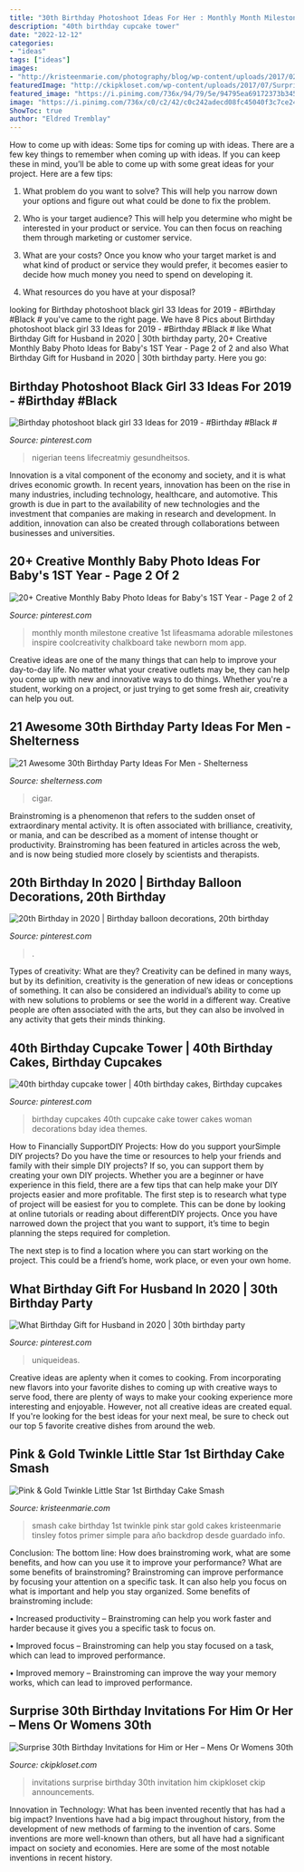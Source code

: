 ```yaml
---
title: "30th Birthday Photoshoot Ideas For Her : Monthly Month Milestone Creative 1st Lifeasmama Adorable Milestones Inspire Coolcreativity Chalkboard Take Newborn Mom App"
description: "40th birthday cupcake tower"
date: "2022-12-12"
categories:
- "ideas"
tags: ["ideas"]
images:
- "http://kristeenmarie.com/photography/blog/wp-content/uploads/2017/02/2017-02-28_0002.jpg"
featuredImage: "http://ckipkloset.com/wp-content/uploads/2017/07/Surprise-30.jpg"
featured_image: "https://i.pinimg.com/736x/94/79/5e/94795ea69172373b34583f03658f9a1e.jpg"
image: "https://i.pinimg.com/736x/c0/c2/42/c0c242adecd08fc45040f3c7ce24a644--th-birthday-cupcakes-birthday-ideas.jpg"
ShowToc: true
author: "Eldred Tremblay"
---
```



How to come up with ideas: Some tips for coming up with ideas.
There are a few key things to remember when coming up with ideas. If you can keep these in mind, you’ll be able to come up with some great ideas for your project. Here are a few tips:
1. What problem do you want to solve? This will help you narrow down your options and figure out what could be done to fix the problem.

2. Who is your target audience? This will help you determine who might be interested in your product or service. You can then focus on reaching them through marketing or customer service.

3. What are your costs? Once you know who your target market is and what kind of product or service they would prefer, it becomes easier to decide how much money you need to spend on developing it.

4. What resources do you have at your disposal?

	

		
looking for Birthday photoshoot black girl 33 Ideas for 2019 - #Birthday #Black # you've came to the right page. We have 8 Pics about Birthday photoshoot black girl 33 Ideas for 2019 - #Birthday #Black # like What Birthday Gift for Husband in 2020 | 30th birthday party, 20+ Creative Monthly Baby Photo Ideas for Baby&#039;s 1ST Year - Page 2 of 2 and also What Birthday Gift for Husband in 2020 | 30th birthday party. Here you go:
		
    
## Birthday Photoshoot Black Girl 33 Ideas For 2019 - #Birthday #Black #

<img loading=lazy src="https://i.pinimg.com/736x/e4/3f/10/e43f10d7f22b554bb4c02db224260c01.jpg" onerror="this.onerror=null;this.src='https://tse4.mm.bing.net/th?id=OIP.qu0jrAqFsjnmmmdq5B8-QAAAAA&amp;pid=15.1';" alt="Birthday photoshoot black girl 33 Ideas for 2019 - #Birthday #Black #">

_Source: pinterest.com_

>nigerian teens lifecreatmiy gesundheitsos. 

	

Innovation is a vital component of the economy and society, and it is what drives economic growth. In recent years, innovation has been on the rise in many industries, including technology, healthcare, and automotive. This growth is due in part to the availability of new technologies and the investment that companies are making in research and development. In addition, innovation can also be created through collaborations between businesses and universities.

    
## 20+ Creative Monthly Baby Photo Ideas For Baby&#039;s 1ST Year - Page 2 Of 2

<img loading=lazy src="https://i.pinimg.com/736x/db/7a/a9/db7aa943bf68da54b708c78a9da09430--monthly-baby-chalkboard-monthly-baby-stats.jpg" onerror="this.onerror=null;this.src='https://tse3.mm.bing.net/th?id=OIP.rr-VUEzgnikCPKHmhRONGwHaJ4&amp;pid=15.1';" alt="20+ Creative Monthly Baby Photo Ideas for Baby&#039;s 1ST Year - Page 2 of 2">

_Source: pinterest.com_

>monthly month milestone creative 1st lifeasmama adorable milestones inspire coolcreativity chalkboard take newborn mom app. 

	

Creative ideas are one of the many things that can help to improve your day-to-day life. No matter what your creative outlets may be, they can help you come up with new and innovative ways to do things. Whether you're a student, working on a project, or just trying to get some fresh air, creativity can help you out.

    
## 21 Awesome 30th Birthday Party Ideas For Men - Shelterness

<img loading=lazy src="https://i.shelterness.com/2017/02/08-bourbon-and-cigar-bar-is-what-any-adult-guy-will-like.jpg" onerror="this.onerror=null;this.src='https://tse4.mm.bing.net/th?id=OIP.AMKtt7G9v9DiqazY5RP2iwHaKx&amp;pid=15.1';" alt="21 Awesome 30th Birthday Party Ideas For Men - Shelterness">

_Source: shelterness.com_

>cigar. 

	

Brainstroming is a phenomenon that refers to the sudden onset of extraordinary mental activity. It is often associated with brilliance, creativity, or mania, and can be described as a moment of intense thought or productivity. Brainstroming has been featured in articles across the web, and is now being studied more closely by scientists and therapists.

    
## 20th Birthday In 2020 | Birthday Balloon Decorations, 20th Birthday

<img loading=lazy src="https://i.pinimg.com/736x/94/79/5e/94795ea69172373b34583f03658f9a1e.jpg" onerror="this.onerror=null;this.src='https://tse3.mm.bing.net/th?id=OIP.Tgy2B8rMnIbWgftKlsxf7wHaJ3&amp;pid=15.1';" alt="20th Birthday in 2020 | Birthday balloon decorations, 20th birthday">

_Source: pinterest.com_

>. 

	

Types of creativity: What are they?
Creativity can be defined in many ways, but by its definition, creativity is the generation of new ideas or conceptions of something. It can also be considered an individual’s ability to come up with new solutions to problems or see the world in a different way. Creative people are often associated with the arts, but they can also be involved in any activity that gets their minds thinking.

    
## 40th Birthday Cupcake Tower | 40th Birthday Cakes, Birthday Cupcakes

<img loading=lazy src="https://i.pinimg.com/736x/c0/c2/42/c0c242adecd08fc45040f3c7ce24a644--th-birthday-cupcakes-birthday-ideas.jpg" onerror="this.onerror=null;this.src='https://tse4.mm.bing.net/th?id=OIP.sse3CGNtS19NtMiiu7YUHwHaLW&amp;pid=15.1';" alt="40th birthday cupcake tower | 40th birthday cakes, Birthday cupcakes">

_Source: pinterest.com_

>birthday cupcakes 40th cupcake cake tower cakes woman decorations bday idea themes. 

	

How to Financially SupportDIY Projects: How do you support yourSimple DIY projects?
Do you have the time or resources to help your friends and family with their simple DIY projects? If so, you can support them by creating your own DIY projects. Whether you are a beginner or have experience in this field, there are a few tips that can help make your DIY projects easier and more profitable.
The first step is to research what type of project will be easiest for you to complete. This can be done by looking at online tutorials or reading about differentDIY projects. Once you have narrowed down the project that you want to support, it’s time to begin planning the steps required for completion.

The next step is to find a location where you can start working on the project. This could be a friend’s home, work place, or even your own home.

    
## What Birthday Gift For Husband In 2020 | 30th Birthday Party

<img loading=lazy src="https://i.pinimg.com/736x/ec/13/b2/ec13b2280ef32b1c813ee6f8caf9bef8.jpg" onerror="this.onerror=null;this.src='https://tse4.mm.bing.net/th?id=OIP.cNMmhBd8fFo-jwM2M8n4wAHaIw&amp;pid=15.1';" alt="What Birthday Gift for Husband in 2020 | 30th birthday party">

_Source: pinterest.com_

>uniqueideas. 

	

Creative ideas are aplenty when it comes to cooking. From incorporating new flavors into your favorite dishes to coming up with creative ways to serve food, there are plenty of ways to make your cooking experience more interesting and enjoyable. However, not all creative ideas are created equal. If you're looking for the best ideas for your next meal, be sure to check out our top 5 favorite creative dishes from around the web.

    
## Pink &amp; Gold Twinkle Little Star 1st Birthday Cake Smash

<img loading=lazy src="http://kristeenmarie.com/photography/blog/wp-content/uploads/2017/02/2017-02-28_0002.jpg" onerror="this.onerror=null;this.src='https://tse1.mm.bing.net/th?id=OIP.RVpVj5NH-5TOLLeJRQD8kwHaPx&amp;pid=15.1';" alt="Pink &amp; Gold Twinkle Little Star 1st Birthday Cake Smash">

_Source: kristeenmarie.com_

>smash cake birthday 1st twinkle pink star gold cakes kristeenmarie tinsley fotos primer simple para año backdrop desde guardado info. 

	

Conclusion: The bottom line: How does brainstroming work, what are some benefits, and how can you use it to improve your performance?
What are some benefits of brainstroming?
Brainstroming can improve performance by focusing your attention on a specific task. It can also help you focus on what is important and help you stay organized. Some benefits of brainstroming include:

• Increased productivity – Brainstroming can help you work faster and harder because it gives you a specific task to focus on.

• Improved focus – Brainstroming can help you stay focused on a task, which can lead to improved performance.

• Improved memory – Brainstroming can improve the way your memory works, which can lead to improved performance.

    
## Surprise 30th Birthday Invitations For Him Or Her – Mens Or Womens 30th

<img loading=lazy src="http://ckipkloset.com/wp-content/uploads/2017/07/Surprise-30.jpg" onerror="this.onerror=null;this.src='https://tse2.mm.bing.net/th?id=OIP.NUy4PZDWc8KqQWRBAFtrJQHaF-&amp;pid=15.1';" alt="Surprise 30th Birthday Invitations for Him or Her – Mens Or Womens 30th">

_Source: ckipkloset.com_

>invitations surprise birthday 30th invitation him ckipkloset ckip announcements. 

	

Innovation in Technology: What has been invented recently that has had a big impact?
Inventions have had a big impact throughout history, from the development of new methods of farming to the invention of cars. Some inventions are more well-known than others, but all have had a significant impact on society and economies. Here are some of the most notable inventions in recent history.

